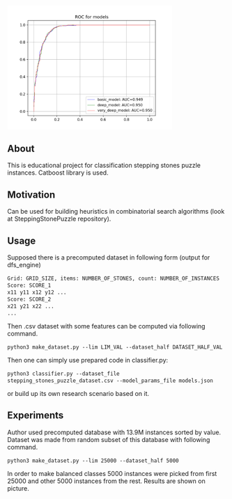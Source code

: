 <img src="roc_curve_result.png" alt="drawing" width="75%"/>

## About
This is educational project for classification stepping stones puzzle instances.
Catboost library is used.

## Motivation
Can be used for building heuristics in combinatorial search algorithms (look at SteppingStonePuzzle repository).

## Usage
Supposed there is a precomputed dataset in following form (output for dfs_engine)
```
Grid: GRID_SIZE, items: NUMBER_OF_STONES, count: NUMBER_OF_INSTANCES
Score: SCORE_1
x11 y11 x12 y12 ...
Score: SCORE_2
x21 y21 x22 ...
...
```
Then .csv dataset with some features can be computed via following command.
```
python3 make_dataset.py --lim LIM_VAL --dataset_half DATASET_HALF_VAL
```
Then one can simply use prepared code in classifier.py:
```
python3 classifier.py --dataset_file stepping_stones_puzzle_dataset.csv --model_params_file models.json
```
or build up its own research scenario based on it.

## Experiments
Author used precomputed database with 13.9M instances sorted by value. 
Dataset was made from random subset of this database with following command.
```
python3 make_dataset.py --lim 25000 --dataset_half 5000
```
In order to make balanced classes 5000 instances were picked from first 25000
and other 5000 instances from the rest. Results are shown on picture.
